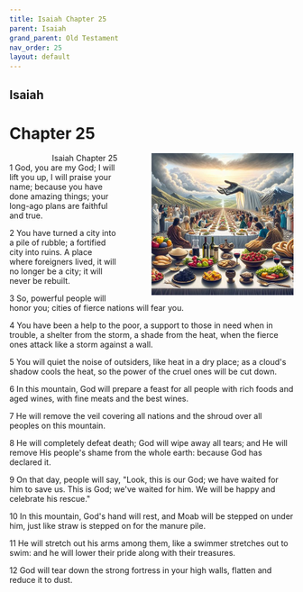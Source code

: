 ```yaml
---
title: Isaiah Chapter 25
parent: Isaiah
grand_parent: Old Testament
nav_order: 25
layout: default
---
```


## Isaiah

# Chapter 25

<div style="clear: both; text-align: right;">
    <img src="/assets/Image/Isaiah/500/25.jpg" alt="Isaiah Chapter 25" class="chapter-image" style="max-width: 50%; height: auto; float: right; margin: 0 0 10px 10px; padding-left: 10%;">
    <figcaption style="font-size: 14px;">Isaiah Chapter 25</figcaption>
</div>
1 God, you are my God; I will lift you up, I will praise your name; because you have done amazing things; your long-ago plans are faithful and true.

2 You have turned a city into a pile of rubble; a fortified city into ruins. A place where foreigners lived, it will no longer be a city; it will never be rebuilt.

3 So, powerful people will honor you; cities of fierce nations will fear you.

4 You have been a help to the poor, a support to those in need when in trouble, a shelter from the storm, a shade from the heat, when the fierce ones attack like a storm against a wall.

5 You will quiet the noise of outsiders, like heat in a dry place; as a cloud's shadow cools the heat, so the power of the cruel ones will be cut down.

6 In this mountain, God will prepare a feast for all people with rich foods and aged wines, with fine meats and the best wines.

7 He will remove the veil covering all nations and the shroud over all peoples on this mountain.

8 He will completely defeat death; God will wipe away all tears; and He will remove His people's shame from the whole earth: because God has declared it.

9 On that day, people will say, "Look, this is our God; we have waited for him to save us. This is God; we've waited for him. We will be happy and celebrate his rescue."

10 In this mountain, God's hand will rest, and Moab will be stepped on under him, just like straw is stepped on for the manure pile.

11 He will stretch out his arms among them, like a swimmer stretches out to swim: and he will lower their pride along with their treasures.

12 God will tear down the strong fortress in your high walls, flatten and reduce it to dust.


